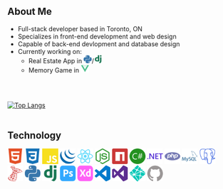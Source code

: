 
## About Me

- Full-stack developer based in Toronto, ON
- Specializes in front-end development and web design
- Capable of back-end devlopment and database design
- Currently working on:
  - Real Estate App in  <img width='4%' src='./img/python.svg'>/<img width='4%' src='./img/django.svg'>
  - Memory Game in <img width='4%' src='./img/vuedotjs.svg'>


<br>
<br>

[![Top Langs](https://github-readme-stats.vercel.app/api/top-langs/?username=a-hagar&layout=compact&langs_count=4)](https://github.com/anuraghazra/github-readme-stats)
<br>
<br>


## Technology
<img width='7%' src='./img/html5.svg'> <img width='7%' src='./img/css3.svg'> <img width='7%' src='./img/javascript.svg'> <img width='7%' src='./img/jquery.svg'> <img width='7%' src='./img/react.svg'> <img width='7%' src='./img/nodedotjs.svg'> <img width='7%' src='./img/npm.svg'> <img width='7%' src='./img/csharp.svg'> <img width='7%' src='./img/dotnet.svg'> <img width='7%' src='./img/php.svg'> <img width='7%' src='./img/mysql.svg'> <img width='7%' src='./img/postgresql.svg'> <img width='7%' src='./img/microsoftsqlserver.svg'> <img width='7%' src='./img/python.svg'> <img width='7%' src='./img/django.svg'> <img width='7%' src='./img/adobephotoshop.svg'> <img width='7%' src='./img/adobexd.svg'> <img width='7%' src='./img/visualstudiocode.svg'> <img width='7%' src='./img/visualstudio.svg'> <img width='7%' src='./img/netlify.svg'> <img width='7%' src='./img/github.svg'>

<br>

